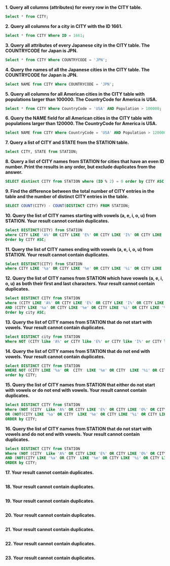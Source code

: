 
**1. Query all columns (attributes) for every row in the CITY table.**

```sql
Select * from CITY;
```

**2. Query all columns for a city in CITY with the ID 1661.**

```sql
Select * from CITY Where ID = 1661;
```

**3. Query all attributes of every Japanese city in the CITY table. The COUNTRYCODE for Japan is JPN.**

```sql
Select * from CITY Where COUNTRYCODE = 'JPN';
```

**4. Query the names of all the Japanese cities in the CITY table. The COUNTRYCODE for Japan is JPN.**

```sql
Select NAME from CITY Where COUNTRYCODE = 'JPN';
```

**5. Query all columns for all American cities in the CITY table with populations larger than 100000. The CountryCode for America is USA.**

```sql
Select * from CITY Where CountryCode = 'USA' AND Population > 100000;
```

**6. Query the NAME field for all American cities in the CITY table with populations larger than 120000. The CountryCode for America is USA.**

```sql
Select NAME from CITY Where CountryCode = 'USA' AND Population > 120000;
```

**7. Query a list of CITY and STATE from the STATION table.**

```sql
Select CITY, STATE from STATION;
```

**8. Query a list of CITY names from STATION for cities that have an even ID number. Print the results in any order, but exclude duplicates from the answer.**

```sql
SELECT distinct CITY from STATION where (ID % 2) = 0 order by CITY ASC;
```

**9. Find the difference between the total number of CITY entries in the table and the number of distinct CITY entries in the table.**

```sql
SELECT COUNT(CITY) - COUNT(DISTINCT CITY) FROM STATION;
```

**10. Query the list of CITY names starting with vowels (a, e, i, o, u) from STATION. Your result cannot contain duplicates.**

```sql
Select DISTINCT(CITY) from STATION 
where CITY LIKE 'A%' OR CITY LIKE 'E%' OR CITY LIKE 'I%' OR CITY LIKE 'O%' OR CITY LIKE 'U%' 
Order by CITY ASC;
```

**11. Query the list of CITY names ending with vowels (a, e, i, o, u) from STATION. Your result cannot contain duplicates.**

```sql
Select DISTINCT(CITY) from STATION 
where CITY LIKE '%a' OR CITY LIKE '%e' OR CITY LIKE '%i' OR CITY LIKE '%o' OR CITY LIKE '%u';   
```

**12. Query the list of CITY names from STATION which have vowels (a, e, i, o, u) as both their first and last characters. Your result cannot contain duplicates.**

```sql
Select DISTINCT CITY from STATION 
where (CITY LIKE 'A%' OR CITY LIKE 'E%' OR CITY LIKE 'I%' OR CITY LIKE 'O%' OR CITY LIKE 'U%') 
AND (CITY LIKE '%a' OR CITY LIKE '%e' OR CITY LIKE '%i' OR CITY LIKE '%o' OR CITY LIKE '%u') 
Order by city ASC;  
```

**13. Query the list of CITY names from STATION that do not start with vowels. Your result cannot contain duplicates.**

```sql
Select DISTINCT city from STATION 
Where NOT (CITY like 'A%' or CITY like 'E%' or CITY like 'I%' or CITY like 'O%' or CITY like 'U%');
```

**14. Query the list of CITY names from STATION that do not end with vowels. Your result cannot contain duplicates.**

```sql
Select DISTINCT CITY from STATION 
WHERE NOT (CITY LIKE '%a' OR  CITY  LIKE '%e' OR CITY  LIKE '%i' OR CITY  LIKE '%o' OR CITY  LIKE '%u') 
order by CITY;
```

**15. Query the list of CITY names from STATION that either do not start with vowels or do not end with vowels. Your result cannot contain duplicates.**

```sql
Select DISTINCT CITY from STATION
Where (NOT (CITY  Like 'A%' OR CITY LIKE 'E%' OR CITY LIKE 'O%' OR CITY LIKE 'I%' OR CITY LIKE 'U%')) 
OR (NOT(CITY LIKE '%a' OR CITY  LIKE '%e' OR CITY LIKE '%i' OR CITY LIKE '%o' OR CITY LIKE '%u')) 
ORDER by CITY;
```

**16. Query the list of CITY names from STATION that do not start with vowels and do not end with vowels. Your result cannot contain duplicates.**

```sql
Select DISTINCT CITY from STATION
Where (NOT (CITY  Like 'A%' OR CITY LIKE 'E%' OR CITY LIKE 'O%' OR CITY LIKE 'I%' OR CITY LIKE 'U%')) 
AND (NOT(CITY LIKE '%a' OR CITY  LIKE '%e' OR CITY LIKE '%i' OR CITY LIKE '%o' OR CITY LIKE '%u')) 
ORDER by CITY;
```

**17. Your result cannot contain duplicates.**

```sql

```

**18. Your result cannot contain duplicates.**

```sql

```

**19. Your result cannot contain duplicates.**

```sql

```

**20. Your result cannot contain duplicates.**

```sql

```

**21. Your result cannot contain duplicates.**

```sql

```

**22. Your result cannot contain duplicates.**

```sql

```

**23. Your result cannot contain duplicates.**

```sql

```
